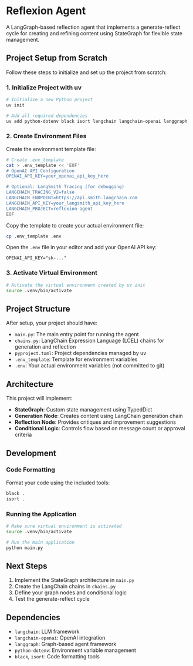 # Reflexion Agent

A LangGraph-based reflection agent that implements a generate-reflect cycle for creating and refining content using StateGraph for flexible state management.

## Project Setup from Scratch

Follow these steps to initialize and set up the project from scratch:

### 1. Initialize Project with uv

```bash
# Initialize a new Python project
uv init

# Add all required dependencies  
uv add python-dotenv black isort langchain langchain-openai langgraph
```

### 2. Create Environment Files

Create the environment template file:

```bash
# Create .env_template
cat > .env_template << 'EOF'
# OpenAI API Configuration
OPENAI_API_KEY=your_openai_api_key_here

# Optional: LangSmith Tracing (for debugging)
LANGCHAIN_TRACING_V2=false
LANGCHAIN_ENDPOINT=https://api.smith.langchain.com
LANGCHAIN_API_KEY=your_langsmith_api_key_here
LANGCHAIN_PROJECT=reflexion-agent
EOF
```

Copy the template to create your actual environment file:

```bash
cp .env_template .env
```

Open the `.env` file in your editor and add your OpenAI API key:

```
OPENAI_API_KEY="sk-..."
```

### 3. Activate Virtual Environment

```bash
# Activate the virtual environment created by uv init
source .venv/bin/activate
```

## Project Structure

After setup, your project should have:

- `main.py`: The main entry point for running the agent
- `chains.py`: LangChain Expression Language (LCEL) chains for generation and reflection  
- `pyproject.toml`: Project dependencies managed by uv
- `.env_template`: Template for environment variables
- `.env`: Your actual environment variables (not committed to git)

## Architecture

This project will implement:

- **StateGraph**: Custom state management using TypedDict
- **Generation Node**: Creates content using LangChain generation chain
- **Reflection Node**: Provides critiques and improvement suggestions
- **Conditional Logic**: Controls flow based on message count or approval criteria

## Development

### Code Formatting

Format your code using the included tools:

```bash
black .
isort .
```

### Running the Application

```bash
# Make sure virtual environment is activated
source .venv/bin/activate

# Run the main application
python main.py
```

## Next Steps

1. Implement the StateGraph architecture in `main.py`
2. Create the LangChain chains in `chains.py`
3. Define your graph nodes and conditional logic
4. Test the generate-reflect cycle

## Dependencies

- `langchain`: LLM framework
- `langchain-openai`: OpenAI integration
- `langgraph`: Graph-based agent framework
- `python-dotenv`: Environment variable management
- `black`, `isort`: Code formatting tools